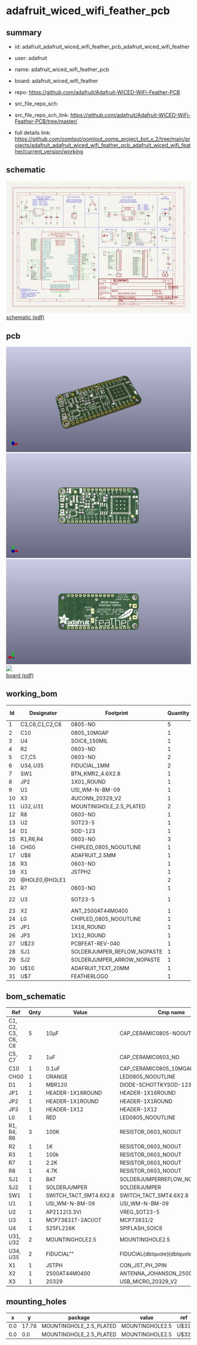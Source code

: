 # adafruit_wiced_wifi_feather_pcb
 
## summary 
* id: adafruit_adafruit_wiced_wifi_feather_pcb_adafruit_wiced_wifi_feather
* user: adafruit
* name: adafruit_wiced_wifi_feather_pcb
* board: adafruit_wiced_wifi_feather
* repo: https://github.com/adafruit/Adafruit-WICED-WiFi-Feather-PCB



* src_file_repo_sch: 
* src_file_repo_sch_link: https://github.com/adafruit/Adafruit-WICED-WiFi-Feather-PCB/tree/master/
* full details link: https://github.com/oomlout/oomlout_oomp_project_bot_v_2/tree/main/projects/adafruit_adafruit_wiced_wifi_feather_pcb_adafruit_wiced_wifi_feather/current_version/working  

## schematic  
![](working_schematic_600.png)  
[schematic (pdf)](working_schematic.pdf)  

## pcb  
![](working_3d_600.png) 
![](working_3d_front_600.png)  
![](working_3d_back_600.png)  
![](working_600.png)  
[board (pdf)](working.pdf)  

## working_bom
| Id | Designator | Footprint | Quantity | Designation | Supplier and ref |  | None | 
| --- | --- | --- | --- | --- | --- | --- | --- | 
| 1 | C3,C6,C1,C2,C8 | 0805-NO | 5 | 10µF |  |  | [''] | 
| 2 | C10 | 0805_10MGAP | 1 | 0.1uF |  |  | [''] | 
| 3 | U4 | SOIC8_150MIL | 1 | S25FL216K |  |  | [''] | 
| 4 | R2 | 0603-NO | 1 | 1K |  |  | [''] | 
| 5 | C7,C5 | 0603-NO | 2 | 1uF |  |  | [''] | 
| 6 | U$34,U$35 | FIDUCIAL_1MM | 2 | FIDUCIAL" |  |  | [''] | 
| 7 | SW1 | BTN_KMR2_4.6X2.8 | 1 |  |  |  | [''] | 
| 8 | JP2 | 1X01_ROUND | 1 |  |  |  | [''] | 
| 9 | U1 | USI_WM-N-BM-09 | 1 |  |  |  | [''] | 
| 10 | X3 | 4UCONN_20329_V2 | 1 | 20329 |  |  | [''] | 
| 11 | U$32,U$31 | MOUNTINGHOLE_2.5_PLATED | 2 | MOUNTINGHOLE2.5 |  |  | [''] | 
| 12 | R8 | 0603-NO | 1 | 4.7K |  |  | [''] | 
| 13 | U2 | SOT23-5 | 1 | AP2112(3.3V) |  |  | [''] | 
| 14 | D1 | SOD-123 | 1 | MBR120 |  |  | [''] | 
| 15 | R1,R6,R4 | 0603-NO | 3 | 100K |  |  | [''] | 
| 16 | CHG0 | CHIPLED_0805_NOOUTLINE | 1 | ORANGE |  |  | [''] | 
| 17 | U$8 | ADAFRUIT_2.5MM | 1 |  |  |  | [''] | 
| 18 | R3 | 0603-NO | 1 | 100k |  |  | [''] | 
| 19 | X1 | JSTPH2 | 1 | JSTPH |  |  | [''] | 
| 20 | @HOLE0,@HOLE1 |  | 2 |  |  |  | [''] | 
| 21 | R7 | 0603-NO | 1 | 2.2K |  |  | [''] | 
| 22 | U3 | SOT23-5 | 1 | MCP73831T-2ACI/OT |  |  | [''] | 
| 23 | X2 | ANT_2500AT44M0400 | 1 | 2500AT44M0400 |  |  | [''] | 
| 24 | L0 | CHIPLED_0805_NOOUTLINE | 1 | RED |  |  | [''] | 
| 25 | JP1 | 1X16_ROUND | 1 |  |  |  | [''] | 
| 26 | JP3 | 1X12_ROUND | 1 |  |  |  | [''] | 
| 27 | U$23 | PCBFEAT-REV-040 | 1 |  |  |  | [''] | 
| 28 | SJ1 | SOLDERJUMPER_REFLOW_NOPASTE | 1 | BAT |  |  | [''] | 
| 29 | SJ2 | SOLDERJUMPER_ARROW_NOPASTE | 1 |  |  |  | [''] | 
| 30 | U$10 | ADAFRUIT_TEXT_20MM | 1 |  |  |  | [''] | 
| 31 | U$7 | FEATHERLOGO | 1 |  |  |  | [''] | 


## bom_schematic
| Ref | Qnty | Value | Cmp name | Footprint | Description | Vendor | DNP | 
| --- | --- | --- | --- | --- | --- | --- | --- | 
| C1, C2, C3, C6, C8 | 5 | 10µF | CAP_CERAMIC0805-NOOUTLINE | working:0805-NO |  |  |  | 
| C5, C7 | 2 | 1uF | CAP_CERAMIC0603_NO | working:0603-NO |  |  |  | 
| C10 | 1 | 0.1uF | CAP_CERAMIC0805_10MGAP | working:0805_10MGAP |  |  |  | 
| CHG0 | 1 | ORANGE | LED0805_NOOUTLINE | working:CHIPLED_0805_NOOUTLINE |  |  |  | 
| D1 | 1 | MBR120 | DIODE-SCHOTTKYSOD-123 | working:SOD-123 |  |  |  | 
| JP1 | 1 | HEADER-1X16ROUND | HEADER-1X16ROUND | working:1X16_ROUND |  |  |  | 
| JP2 | 1 | HEADER-1X1ROUND | HEADER-1X1ROUND | working:1X01_ROUND |  |  |  | 
| JP3 | 1 | HEADER-1X12 | HEADER-1X12 | working:1X12_ROUND |  |  |  | 
| L0 | 1 | RED | LED0805_NOOUTLINE | working:CHIPLED_0805_NOOUTLINE |  |  |  | 
| R1, R4, R6 | 3 | 100K | RESISTOR_0603_NOOUT | working:0603-NO |  |  |  | 
| R2 | 1 | 1K | RESISTOR_0603_NOOUT | working:0603-NO |  |  |  | 
| R3 | 1 | 100k | RESISTOR_0603_NOOUT | working:0603-NO |  |  |  | 
| R7 | 1 | 2.2K | RESISTOR_0603_NOOUT | working:0603-NO |  |  |  | 
| R8 | 1 | 4.7K | RESISTOR_0603_NOOUT | working:0603-NO |  |  |  | 
| SJ1 | 1 | BAT | SOLDERJUMPERREFLOW_NOPASTE | working:SOLDERJUMPER_REFLOW_NOPASTE |  |  |  | 
| SJ2 | 1 | SOLDERJUMPER | SOLDERJUMPER | working:SOLDERJUMPER_ARROW_NOPASTE |  |  |  | 
| SW1 | 1 | SWITCH_TACT_SMT4.6X2.8 | SWITCH_TACT_SMT4.6X2.8 | working:BTN_KMR2_4.6X2.8 |  |  |  | 
| U1 | 1 | USI_WM-N-BM-09 | USI_WM-N-BM-09 | working:USI_WM-N-BM-09 |  |  |  | 
| U2 | 1 | AP2112(3.3V) | VREG_SOT23-5 | working:SOT23-5 |  |  |  | 
| U3 | 1 | MCP73831T-2ACI/OT | MCP73831/2 | working:SOT23-5 |  |  |  | 
| U4 | 1 | S25FL216K | SPIFLASH_SOIC8 | working:SOIC8_150MIL |  |  |  | 
| U$31, U$32 | 2 | MOUNTINGHOLE2.5 | MOUNTINGHOLE2.5 | working:MOUNTINGHOLE_2.5_PLATED |  |  |  | 
| U$34, U$35 | 2 | FIDUCIAL"" | FIDUCIAL{dblquote}{dblquote} | working:FIDUCIAL_1MM |  |  |  | 
| X1 | 1 | JSTPH | CON_JST_PH_2PIN | working:JSTPH2 |  |  |  | 
| X2 | 1 | 2500AT44M0400 | ANTENNA_JOHANSON_2500AT44M0400 | working:ANT_2500AT44M0400 |  |  |  | 
| X3 | 1 | 20329 | USB_MICRO_20329_V2 | working:4UCONN_20329_V2 |  |  |  | 


## mounting_holes
| x | y | package | value | ref | size | 
| --- | --- | --- | --- | --- | --- | 
| 0.0 | 17.78 | MOUNTINGHOLE_2.5_PLATED | MOUNTINGHOLE2.5 | U$31 | m3 | 
| 0.0 | 0.0 | MOUNTINGHOLE_2.5_PLATED | MOUNTINGHOLE2.5 | U$32 | m3 | 



